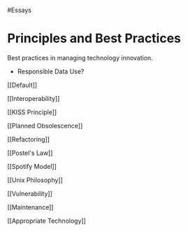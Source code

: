 #Essays 


# Principles and Best Practices
Best practices in managing technology innovation.



- Responsible Data Use?



[[Default]]

[[Interoperability]]

[[KISS Principle]]

[[Planned Obsolescence]]

[[Refactoring]]

[[Postel's Law]]

[[Spotify Model]]

[[Unix Philosophy]]

[[Vulnerability]]

[[Maintenance]]

[[Appropriate Technology]] 

